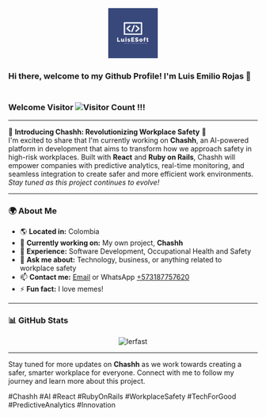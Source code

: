 <div align="center">
  <img src="./luis-logo.png" alt="logo" width="20%"  height="auto" />
</div>

### Hi there, welcome to my Github Profile! I'm Luis Emilio Rojas 👋

### <br>Welcome Visitor ![Visitor Count](https://profile-counter.glitch.me/{lerfast}/count.svg) !!!

---

🚀 **Introducing Chashh: Revolutionizing Workplace Safety** 🚀  
I'm excited to share that I'm currently working on **Chashh**, an AI-powered platform in development that aims to transform how we approach safety in high-risk workplaces. Built with **React** and **Ruby on Rails**, Chashh will empower companies with predictive analytics, real-time monitoring, and seamless integration to create safer and more efficient work environments.  
*Stay tuned as this project continues to evolve!*

---

### 🌍 About Me
- 🌎 **Located in:** Colombia
- 🔭 **Currently working on:** My own project, **Chashh**
- 💼 **Experience:** Software Development, Occupational Health and Safety
- 💬 **Ask me about:** Technology, business, or anything related to workplace safety
- 📫 **Contact me:** [Email](mailto:luisemiliorojas@hotmail.com) or WhatsApp [+573187757620](https://wa.me/573187757620)
- ⚡ **Fun fact:** I love memes!

---

### 📊 GitHub Stats
<p align="center">
  <img align="center" src="https://github-readme-stats.vercel.app/api/top-langs?username=lerfast&show_icons=true&locale=en&layout=compact" alt="lerfast" />
</p>

---

Stay tuned for more updates on **Chashh** as we work towards creating a safer, smarter workplace for everyone. Connect with me to follow my journey and learn more about this project.

#Chashh #AI #React #RubyOnRails #WorkplaceSafety #TechForGood #PredictiveAnalytics #Innovation
